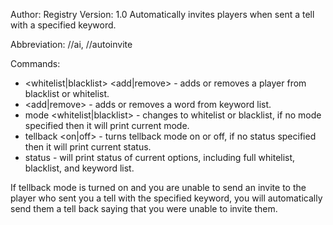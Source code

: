 Author: Registry
Version: 1.0
Automatically invites players when sent a tell with a specified keyword.

Abbreviation: //ai, //autoinvite

Commands:
* <whitelist|blacklist> <add|remove> <player> - adds or removes a player from blacklist or whitelist.
* <keyword> <add|remove> <word> - adds or removes a word from keyword list.
* mode <whitelist|blacklist> - changes to whitelist or blacklist, if no mode specified then it will print current mode.
* tellback <on|off> - turns tellback mode on or off, if no status specified then it will print current status.
* status - will print status of current options, including full whitelist, blacklist, and keyword list.


If tellback mode is turned on and you are unable to send an invite to the player who sent you a tell with the 
specified keyword, you will automatically send them a tell back saying that you were unable to invite them. 